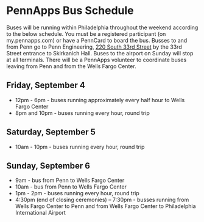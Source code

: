 # PennApps Bus Schedule

Buses will be running within Philadelphia throughout the weekend according to the below schedule. You must be a registered participant (on my.pennapps.com) or have a PennCard to board the bus. Busses to and from Penn go to Penn Engineering, [220 South 33rd Street](https://www.google.com/maps/place/220+S+33rd+St,+Philadelphia,+PA+19104/@39.9518107,-75.1906793,18z/data=!4m7!1m4!3m3!1s0x89c6c65abbfd1019:0x9876d434e4f62af2!2s220+S+33rd+St,+Philadelphia,+PA+19104!3b1!3m1!1s0x89c6c65abbfd1019:0x9876d434e4f62af2) by the 33rd Street entrance to Skirkanich Hall. Buses to the airport on Sunday will stop at all terminals. There will be a PennApps volunteer to coordinate buses leaving from Penn and from the Wells Fargo Center.

## Friday, September 4
 - 12pm - 6pm - buses running approximately every half hour to Wells Fargo Center
 - 8pm and 10pm - buses running every hour, round trip

## Saturday, September 5
 - 10am - 10pm - buses running every hour, round trip

## Sunday, September 6
 - 9am - bus from Penn to Wells Fargo Center
 - 10am - bus from Penn to Wells Fargo Center
 - 1pm - 2pm - buses running every hour, round trip
 - 4:30pm (end of closing ceremonies) – 7:30pm - busses running from Wells Fargo Center to Penn and from Wells Fargo Center to Philadelphia International Airport